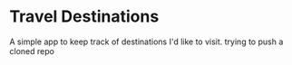 # Travel Destinations

A simple app to keep track of destinations I'd like to visit.
trying to push a cloned repo
